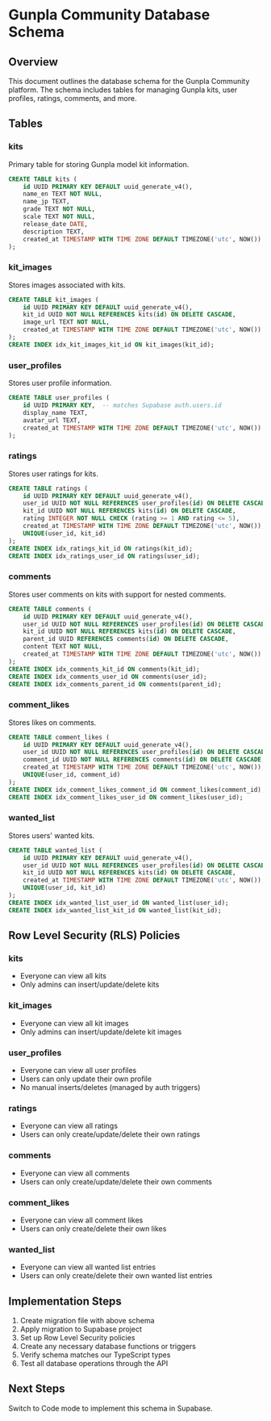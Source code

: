 # Gunpla Community Database Schema

## Overview
This document outlines the database schema for the Gunpla Community platform. The schema includes tables for managing Gunpla kits, user profiles, ratings, comments, and more.

## Tables

### kits
Primary table for storing Gunpla model kit information.
```sql
CREATE TABLE kits (
    id UUID PRIMARY KEY DEFAULT uuid_generate_v4(),
    name_en TEXT NOT NULL,
    name_jp TEXT,
    grade TEXT NOT NULL,
    scale TEXT NOT NULL,
    release_date DATE,
    description TEXT,
    created_at TIMESTAMP WITH TIME ZONE DEFAULT TIMEZONE('utc', NOW())
);
```

### kit_images
Stores images associated with kits.
```sql
CREATE TABLE kit_images (
    id UUID PRIMARY KEY DEFAULT uuid_generate_v4(),
    kit_id UUID NOT NULL REFERENCES kits(id) ON DELETE CASCADE,
    image_url TEXT NOT NULL,
    created_at TIMESTAMP WITH TIME ZONE DEFAULT TIMEZONE('utc', NOW())
);
CREATE INDEX idx_kit_images_kit_id ON kit_images(kit_id);
```

### user_profiles
Stores user profile information.
```sql
CREATE TABLE user_profiles (
    id UUID PRIMARY KEY,  -- matches Supabase auth.users.id
    display_name TEXT,
    avatar_url TEXT,
    created_at TIMESTAMP WITH TIME ZONE DEFAULT TIMEZONE('utc', NOW())
);
```

### ratings
Stores user ratings for kits.
```sql
CREATE TABLE ratings (
    id UUID PRIMARY KEY DEFAULT uuid_generate_v4(),
    user_id UUID NOT NULL REFERENCES user_profiles(id) ON DELETE CASCADE,
    kit_id UUID NOT NULL REFERENCES kits(id) ON DELETE CASCADE,
    rating INTEGER NOT NULL CHECK (rating >= 1 AND rating <= 5),
    created_at TIMESTAMP WITH TIME ZONE DEFAULT TIMEZONE('utc', NOW()),
    UNIQUE(user_id, kit_id)
);
CREATE INDEX idx_ratings_kit_id ON ratings(kit_id);
CREATE INDEX idx_ratings_user_id ON ratings(user_id);
```

### comments
Stores user comments on kits with support for nested comments.
```sql
CREATE TABLE comments (
    id UUID PRIMARY KEY DEFAULT uuid_generate_v4(),
    user_id UUID NOT NULL REFERENCES user_profiles(id) ON DELETE CASCADE,
    kit_id UUID NOT NULL REFERENCES kits(id) ON DELETE CASCADE,
    parent_id UUID REFERENCES comments(id) ON DELETE CASCADE,
    content TEXT NOT NULL,
    created_at TIMESTAMP WITH TIME ZONE DEFAULT TIMEZONE('utc', NOW())
);
CREATE INDEX idx_comments_kit_id ON comments(kit_id);
CREATE INDEX idx_comments_user_id ON comments(user_id);
CREATE INDEX idx_comments_parent_id ON comments(parent_id);
```

### comment_likes
Stores likes on comments.
```sql
CREATE TABLE comment_likes (
    id UUID PRIMARY KEY DEFAULT uuid_generate_v4(),
    user_id UUID NOT NULL REFERENCES user_profiles(id) ON DELETE CASCADE,
    comment_id UUID NOT NULL REFERENCES comments(id) ON DELETE CASCADE,
    created_at TIMESTAMP WITH TIME ZONE DEFAULT TIMEZONE('utc', NOW()),
    UNIQUE(user_id, comment_id)
);
CREATE INDEX idx_comment_likes_comment_id ON comment_likes(comment_id);
CREATE INDEX idx_comment_likes_user_id ON comment_likes(user_id);
```

### wanted_list
Stores users' wanted kits.
```sql
CREATE TABLE wanted_list (
    id UUID PRIMARY KEY DEFAULT uuid_generate_v4(),
    user_id UUID NOT NULL REFERENCES user_profiles(id) ON DELETE CASCADE,
    kit_id UUID NOT NULL REFERENCES kits(id) ON DELETE CASCADE,
    created_at TIMESTAMP WITH TIME ZONE DEFAULT TIMEZONE('utc', NOW()),
    UNIQUE(user_id, kit_id)
);
CREATE INDEX idx_wanted_list_user_id ON wanted_list(user_id);
CREATE INDEX idx_wanted_list_kit_id ON wanted_list(kit_id);
```

## Row Level Security (RLS) Policies

### kits
- Everyone can view all kits
- Only admins can insert/update/delete kits

### kit_images
- Everyone can view all kit images
- Only admins can insert/update/delete kit images

### user_profiles
- Everyone can view all user profiles
- Users can only update their own profile
- No manual inserts/deletes (managed by auth triggers)

### ratings
- Everyone can view all ratings
- Users can only create/update/delete their own ratings

### comments
- Everyone can view all comments
- Users can only create/update/delete their own comments

### comment_likes
- Everyone can view all comment likes
- Users can only create/delete their own likes

### wanted_list
- Everyone can view all wanted list entries
- Users can only create/delete their own wanted list entries

## Implementation Steps

1. Create migration file with above schema
2. Apply migration to Supabase project
3. Set up Row Level Security policies
4. Create any necessary database functions or triggers
5. Verify schema matches our TypeScript types
6. Test all database operations through the API

## Next Steps
Switch to Code mode to implement this schema in Supabase.